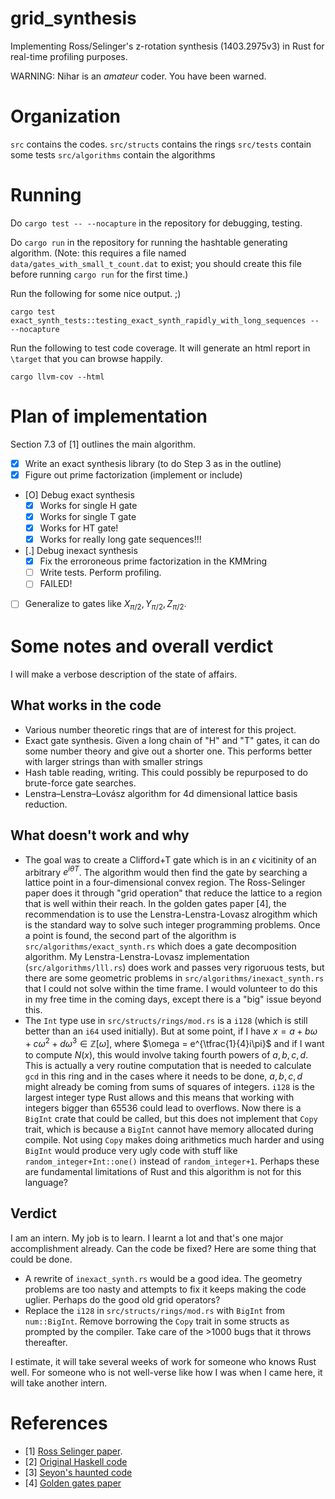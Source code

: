 # grid_synthesis


Implementing Ross/Selinger's z-rotation synthesis (1403.2975v3) in Rust for real-time profiling purposes. 

WARNING: Nihar is an _amateur_ coder. You have been warned.


# Organization

`src` contains the codes.
`src/structs` contains the rings 
`src/tests` contain some tests
`src/algorithms` contain the algorithms 

# Running

Do `cargo test -- --nocapture` in the repository for debugging, testing. 

Do `cargo run` in the repository for running the hashtable generating algorithm.
(Note: this requires a file named `data/gates_with_small_t_count.dat` to exist;
you should create this file before running `cargo run` for the first time.)

Run the following for some nice output. ;)
```
cargo test exact_synth_tests::testing_exact_synth_rapidly_with_long_sequences -- --nocapture
``` 

Run the following to test code coverage. It will generate an html report in `\target` that 
you can browse happily.
```
cargo llvm-cov --html 
```


# Plan of implementation

Section 7.3 of [1] outlines the main algorithm.

- [X] Write an exact synthesis library (to do Step 3 as in the outline)
- [X] Figure out prime factorization (implement or include)
- [O] Debug exact synthesis
	- [X] Works for single H gate
	- [X] Works for single T gate
	- [X] Works for HT gate!
	- [X] Works for really long gate sequences!!!
- [.] Debug inexact synthesis
	- [X] Fix the erroroneous prime factorization in the KMMring
	- [ ] Write tests. Perform profiling.
	- [ ] FAILED!
- [ ] Generalize to gates like $X_{\pi/2},Y_{\pi/2},Z_{\pi/2}$.

# Some notes and overall verdict

I will make a verbose description of the state of affairs.

## What works in the code
- Various number theoretic rings that are of interest for this project.
- Exact gate synthesis. Given a long chain of "H" and "T" gates, it can do some number theory and give out a shorter one. This performs better with larger strings than with smaller strings
- Hash table reading, writing. This could possibly be repurposed to do brute-force gate searches.
- Lenstra–Lenstra–Lovász algorithm for 4d dimensional lattice basis reduction.

## What doesn't work and why
- The goal was to create a Clifford+T gate which is in an $\epsilon$ vicitinity of an arbitrary $e^{i \theta T}$. The algorithm would then find the gate by searching a lattice point in a four-dimensional convex region. The Ross-Selinger paper does it through "grid operation" that reduce the lattice to a region that is well within their reach. In the golden gates paper [4], the recommendation is to use the Lenstra-Lenstra-Lovasz alrogithm which is the standard way to solve such integer programming problems. Once a point is found, the second part of the algorithm is `src/algorithms/exact_synth.rs` which does a gate decomposition algorithm. My Lenstra-Lenstra-Lovasz implementation (`src/algorithms/lll.rs`) does work and passes very rigoruous tests, but there are some geometric problems in `src/algorithms/inexact_synth.rs` that I could not solve within the time frame. I would volunteer to do this in my free time in the coming days, except there is a "big" issue beyond this.
- The `Int` type use in `src/structs/rings/mod.rs` is a `i128` (which is still better than an `i64` used initially). But at some point, if I have $x=a+b\omega+c\omega^2+d\omega^3 \in \mathbb{Z}[\omega]$, where $\omega = e^{\tfrac{1}{4}i\pi}$ and if I want to compute $N(x)$, this would involve taking fourth powers of $a,b,c,d$. This is actually a very routine computation that is needed to calculate `gcd` in this ring and in the cases where it needs to be done, $a,b,c,d$ might already be coming from sums of squares of integers. `i128` is the largest integer type Rust allows and this means that working with integers bigger than 65536 could lead to overflows. Now there is a `BigInt` crate that could be called, but this does not implement that `Copy` trait, which is because a `BigInt` cannot have memory allocated during compile. Not using `Copy` makes doing arithmetics much harder and using `BigInt` would produce very ugly code with stuff like `random_integer+Int::one()` instead of `random_integer+1`. Perhaps these are fundamental limitations of Rust and this algorithm is not for this language?

## Verdict
I am an intern. My job is to learn. I learnt a lot and that's one major accomplishment already. Can the code be fixed? Here are some thing that could be done.
- A rewrite of `inexact_synth.rs` would be a good idea. The geometry problems are too nasty and attempts to fix it keeps making the code uglier. Perhaps do the good old grid operators?
- Replace the `i128` in `src/structs/rings/mod.rs` with `BigInt` from `num::BigInt`. Remove borrowing the `Copy` trait in some structs as prompted by the compiler. Take care of the >1000 bugs that it throws thereafter.

I estimate, it will take several weeks of work for someone who knows Rust well. For someone who is not well-verse like how I was when I came here, it will take another intern.

# References

- [1] [Ross Selinger paper](https://arxiv.org/abs/1403.2975v3).
- [2] [Original Haskell code](https://hackage.haskell.org/package/newsynth)
- [3] [Seyon's haunted code](https://github.com/CQCL/QCompiler/blob/master/singleqb)
- [4] [Golden gates paper](https://arxiv.org/pdf/1704.02106.pdf)
